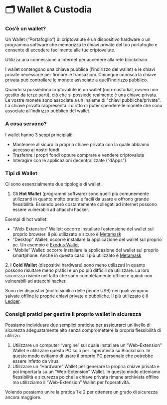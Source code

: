 # 🗂 Wallet & Custodia

### Cos’è un wallet? <a href="#cose-un-wallet" id="cose-un-wallet"></a>

Un Wallet (“Portafoglio”) di criptovalute è un dispositivo hardware o un programma software che memorizza le chiavi private del tuo portafoglio e consente di accedere facilmente alle tue criptovalute.

Utilizza una connessione a Internet per accedere alla rete blockchain.

I wallet contengono una chiave pubblica (l'indirizzo del wallet) e le chiavi private necessarie per firmare le transazioni. Chiunque conosca la chiave privata può controllare le monete associate a quell'indirizzo pubblico.

Quando si possiedono criptovalute in un wallet (non-custodial, ovvero non gestito da terze parti), ciò che si possiede realmente è una chiave privata. Le vostre monete sono associate a un insieme di "chiavi pubbliche/private". La chiave privata rappresenta il diritto di poter spendere le monete che sono associate all’indirizzo pubblico del wallet.

### A cosa servono? <a href="#a-cosa-servono" id="a-cosa-servono"></a>

I wallet hanno 3 scopi principiali:

* Mantenere al sicuro la propria chiave privata con la quale abbiamo accesso ai nostri fondi
* Trasferire i propri fondi oppure comprare e vendere criptovalute
* Interagire con le applicazioni decentralizzate (“dApps”)

### Tipi di Wallet <a href="#tipi-di-wallet" id="tipi-di-wallet"></a>

Ci sono essenzialmente due tipologie di wallet.

1. Gli **Hot Wallet** (programmi software) sono quelli più comunemente utilizzanti in quanto molto pratici e facili da usare e offrono grande flessibilità. Essendo però costantemente collegati ad internet possono essere vulnerabili ad attacchi hacker.

Esempi di hot wallet:

* “Web-Extension” Wallet: occorre installare l’estensione del wallet sul proprio browser. Il più utilizzato e sicuro è [Metamask](https://metamask.io/)
* “Desktop” Wallet: occorre installare la applicazione del wallet sul proprio pc. Un esempio è [Exodus Wallet](https://www.exodus.com/download/)
* “Mobile” Wallet: occorre installare la applicazione del wallet sul proprio smartphone. Anche in questo caso il più utilizzato è [Metamask](https://metamask.io/)

2\. I **Cold Wallet** (dispositivi hardware) sono meno utilizzati in quanto possono risultare meno pratici e un pò più difficili da utilizzare. La loro sicurezza risiede nel fatto che sono completamente offline e quindi non vulnerabili ad attacchi hacker.

Sono dei dispostivi (molto simili a delle penne USB) nei quali vengono salvate offline le proprie chiavi private e pubbliche. Il più utilizzato è il [Ledger](https://www.ledger.com/).

### Consigli pratici per gestire il proprio wallet in sicurezza <a href="#consigli-pratici-per-gestire-il-proprio-wallet-in-sicurezza" id="consigli-pratici-per-gestire-il-proprio-wallet-in-sicurezza"></a>

Possiamo individuare due semplici pratiche per assicurarci un livello di sicurezza adeguatamente alto senza compromettere la propria flessibilità di utilizzo.

1. Utilizzare un computer “vergine” sul quale installare un “Web-Extension” Wallet e utilizzare questo PC solo per l’operatività su Blockchain. In questo modo evitiamo di usare il proprio PC personale che potrebbe essere infetto da virus.
2. Utilizzare un “Hardware” Wallet per generare la propria chiave privata e poi importarla su un “Web-Extension” Wallet. In questo modo otteniamo flessibilità e sicurezza poiché la chiave privata rimane archiviata offline ma utilizziamo il “Web-Extension” Wallet per l’operatività.

Volendo possiamo unire la pratica 1 e 2 per ottenere un grado di sicurezza ancora maggiore.
